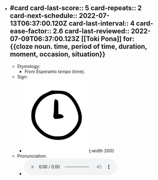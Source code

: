 - #card
  card-last-score:: 5
  card-repeats:: 2
  card-next-schedule:: 2022-07-13T06:37:00.120Z
  card-last-interval:: 4
  card-ease-factor:: 2.6
  card-last-reviewed:: 2022-07-09T06:37:00.123Z
  [[Toki Pona]] for:
  {{cloze noun. time, period of time, duration, moment, occasion, situation}}
	-
	- Etymology:
		- From Esperanto *tempo* (time).
	- Sign:
		- ![Tenpo_-_sitelen_pona_in_Sonja_Lang's_handwriting.svg](../assets/Tenpo_-_sitelen_pona_in_Sonja_Lang's_handwriting_1657539456912_0.svg){:width 200}
	- Pronunciation:
		- ![](../assets/Toki_Pona_-_jan_Lakuse_-_tenpo_1657397967764_0.ogg)